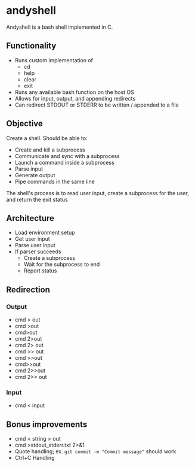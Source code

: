 # andyshell

Andyshell is a bash shell implemented in C.

## Functionality

- Runs custom implementation of
  - cd
  - help
  - clear
  - exit
- Runs any available bash function on the host OS
- Allows for input, output, and appending redirects
- Can redirect STDOUT or STDERR to be written / appended to a file

## Objective

Create a shell. Should be able to:

- Create and kill a subprocess
- Communicate and sync with a subprocess
- Launch a command inside a subprocess
- Parse input
- Generate output
- Pipe commands in the same line

The shell's process is to read user input, create a subprocess for the user, and return the exit status

## Architecture

- Load environment setup
- Get user input
- Parse user input
- If parser succeeds
  - Create a subprocess
  - Wait for the subprocess to end
  - Report status

## Redirection

### Output

- cmd > out 
- cmd >out
- cmd>out
- cmd 2>out
- cmd 2> out
- cmd >> out 
- cmd >>out
- cmd>>out
- cmd 2>>out
- cmd 2>> out


### Input

- cmd < input

## Bonus improvements

- cmd < string > out
- cmd >stdout_stderr.txt 2>&1
- Quote handling; ex. `git commit -m "Commit message"` should work
- Ctrl+C Handling